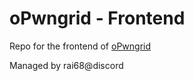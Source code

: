 # oPwngrid - Frontend
Repo for the frontend of [oPwngrid](https://opwngrid.xyz)

Managed by rai68@discord
